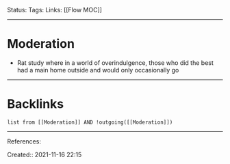 Status: 
Tags: 
Links: [[Flow MOC]]
___
# Moderation
- Rat study where in a world of overindulgence, those who did the best had a main home outside and would only occasionally go
___
# Backlinks
```dataview
list from [[Moderation]] AND !outgoing([[Moderation]])
```
___
References:

Created:: 2021-11-16 22:15